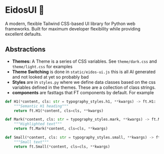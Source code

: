 # EidosUI 🎨

A modern, flexible Tailwind CSS-based UI library for Python web frameworks. Built for maximum developer flexibility while providing excellent defaults.


## Abstractions

- **Themes:** A Theme is a series of CSS variables.  See `theme/dark.css` and `theme/light.css` for examples
- **Theme Switching** is done in `static/eidos-ui.js` this is all AI generated and not looked at yet so probably bad
- **Styles** are in `styles.py` where we define data classes based on the css variables defined in the themes.  These are a collection of class strings.
- **components** are fasttags that FT components by default.  For example

```python
def H1(*content, cls: str = typography_styles.h1, **kwargs) -> ft.H1:
    """Semantic H1 heading"""
    return ft.H1(*content, cls=cls, **kwargs)

def Mark(*content, cls: str = typography_styles.mark, **kwargs) -> ft.Mark:
    """Highlighted text"""
    return ft.Mark(*content, cls=cls, **kwargs)

def Small(*content, cls: str = typography_styles.small, **kwargs) -> ft.Small:
    """Small text"""
    return ft.Small(*content, cls=cls, **kwargs) 
```

